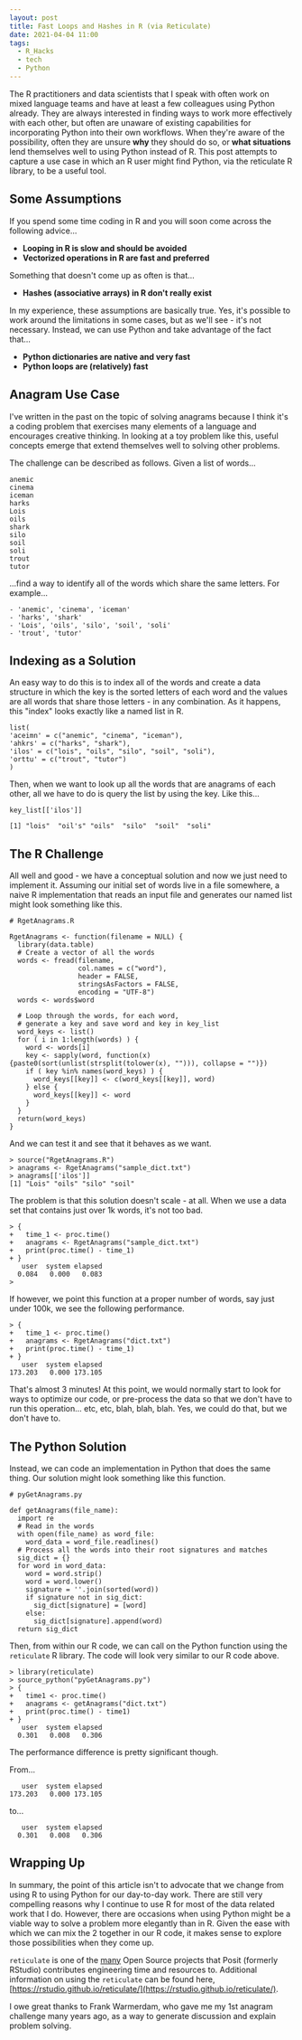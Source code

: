 ```yaml
---
layout: post
title: Fast Loops and Hashes in R (via Reticulate)
date: 2021-04-04 11:00
tags:
  - R_Hacks
  - tech
  - Python
---
```


The R practitioners and data scientists that I speak with often work on mixed language teams and have at least a few colleagues using Python already.  They are always interested in finding ways to work more effectively with each other, but often are unaware of existing capabilities for incorporating Python into their own workflows. When they're aware of the possibility, often they are unsure **why** they should do so, or **what situations** lend themselves well to using Python instead of R. This post attempts to capture a use case in which an R user might find Python, via the reticulate R library, to be a useful tool.

## Some Assumptions

If you spend some time coding in R and you will soon come across the following advice...

-   **Looping in R is slow and should be avoided**
-   **Vectorized operations in R are fast and preferred**

Something that doesn't come up as often is that...

-   **Hashes (associative arrays) in R don't really exist**

In my experience, these assumptions are basically true. Yes, it's possible to work around the limitations in some cases, but as we'll see - it's not necessary. Instead, we can use Python and take advantage of the fact that...

-   **Python dictionaries are native and very fast**
-   **Python loops are (relatively) fast**

## Anagram Use Case

I've written in the past on the topic of solving anagrams because I think it's a coding problem that exercises many elements of a language and encourages creative thinking. In looking at a toy problem like this, useful concepts  emerge that extend themselves well to solving other problems. 

The challenge can be described as follows.  Given a list of words...

    anemic
    cinema
    iceman
    harks
    Lois
    oils
    shark
    silo
    soil
    soli
    trout
    tutor

...find a way to identify all of the words which share the same letters.  For example...

```
- 'anemic', 'cinema', 'iceman'
- 'harks', 'shark'
- 'Lois', 'oils', 'silo', 'soil', 'soli'
- 'trout', 'tutor'
```

## Indexing as a Solution

An easy way to do this is to index all of the words and create a data structure in which the key is the sorted letters of each word and the values are all words that share those letters - in any combination. As it happens, this "index" looks exactly like a named list in R.

```
list(
'aceimn' = c("anemic", "cinema", "iceman"),
'ahkrs' = c("harks", "shark"),
'ilos' = c("lois", "oils", "silo", "soil", "soli"),
'orttu' = c("trout", "tutor")
)
```

Then, when we want to look up all the words that are anagrams of each other, all we have to do is query the list by using the key.  Like this...

```
key_list[['ilos']]

[1] "lois"  "oil's" "oils"  "silo"  "soil"  "soli" 
```

## The R Challenge

All well and good - we have a conceptual solution and now we just need to implement it.  Assuming our initial set of words live in a file somewhere, a naive R implementation that reads an input file and generates our named list might look something like this.

```
# RgetAnagrams.R

RgetAnagrams <- function(filename = NULL) {
  library(data.table)
  # Create a vector of all the words
  words <- fread(filename, 
                 col.names = c("word"),
                 header = FALSE,
                 stringsAsFactors = FALSE, 
                 encoding = "UTF-8")
  words <- words$word
  
  # Loop through the words, for each word,
  # generate a key and save word and key in key_list
  word_keys <- list()
  for ( i in 1:length(words) ) {
    word <- words[i]
    key <- sapply(word, function(x){paste0(sort(unlist(strsplit(tolower(x), ""))), collapse = "")})
    if ( key %in% names(word_keys) ) {
      word_keys[[key]] <- c(word_keys[[key]], word)
    } else {
      word_keys[[key]] <- word
    }
  }
  return(word_keys)
}
```

And we can test it and see that it behaves as we want.

```
> source("RgetAnagrams.R")
> anagrams <- RgetAnagrams("sample_dict.txt")
> anagrams[['ilos']]
[1] "Lois" "oils" "silo" "soil"
```

The problem is that this solution doesn't scale - at all.  When we use a data set that contains just over 1k words, it's not too bad.

```
> {
+   time_1 <- proc.time()
+   anagrams <- RgetAnagrams("sample_dict.txt")
+   print(proc.time() - time_1)
+ }
   user  system elapsed 
  0.084   0.000   0.083 
> 
```

If however, we point this function at a proper number of words, say just under 100k, we see the following performance.

```
> {
+   time_1 <- proc.time()
+   anagrams <- RgetAnagrams("dict.txt")
+   print(proc.time() - time_1)
+ }
   user  system elapsed 
173.203   0.000 173.105 
```

That's almost 3 minutes!  At this point, we would normally start to look for ways to optimize our code, or pre-process the data so that we don't have to run this operation... etc, etc, blah, blah, blah.  Yes, we could do that, but we don't have to.  

## The Python Solution

Instead, we can code an implementation in Python that does the same thing.  Our solution might look something like this function.

```
# pyGetAnagrams.py

def getAnagrams(file_name):
  import re
  # Read in the words
  with open(file_name) as word_file: 
    word_data = word_file.readlines()
  # Process all the words into their root signatures and matches 
  sig_dict = {}  
  for word in word_data:
    word = word.strip() 
    word = word.lower()
    signature = ''.join(sorted(word))
    if signature not in sig_dict: 
      sig_dict[signature] = [word]
    else:
      sig_dict[signature].append(word)
  return sig_dict
```

Then, from within our R code, we can call on the Python function using the `reticulate` R library.  The code will look very similar to our R code above.

```
> library(reticulate)
> source_python("pyGetAnagrams.py")
> {
+   time1 <- proc.time()
+   anagrams <- getAnagrams("dict.txt")
+   print(proc.time() - time1)
+ }
   user  system elapsed 
  0.301   0.008   0.306 
```

The performance difference is pretty significant though.  

From...

```
   user  system elapsed 
173.203   0.000 173.105 
```

to...

```
   user  system elapsed 
  0.301   0.008   0.306 
```

## Wrapping Up

In summary, the point of this article isn't to advocate that we change from using R to using Python for our day-to-day work.  There are still very compelling reasons why I continue to use R for most of the data related work that I do.  However, there are occasions when using Python might be a viable way to solve a problem more elegantly than in R.  Given the ease with which we can mix the 2 together in our R code, it makes sense to explore those possibilities when they come up.

`reticulate` is one of the [many](https://www.rstudio.com/about/rstudio-open-source-packages/) Open Source projects that Posit (formerly RStudio) contributes engineering time and resources to.  Additional information on using the `reticulate` can be found here, [https://rstudio.github.io/reticulate/](https://rstudio.github.io/reticulate/).  

I owe great thanks to Frank Warmerdam, who gave me my 1st anagram challenge many years ago, as a way to generate discussion and explain problem solving. 
